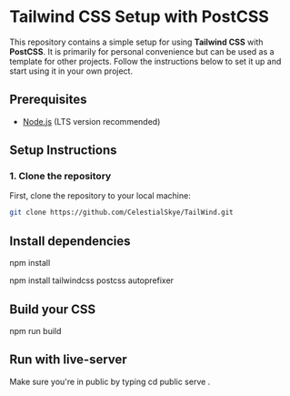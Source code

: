 # Tailwind CSS Setup with PostCSS

This repository contains a simple setup for using **Tailwind CSS** with **PostCSS**. It is primarily for personal convenience but can be used as a template for other projects. Follow the instructions below to set it up and start using it in your own project.

## Prerequisites

- [Node.js](https://nodejs.org/) (LTS version recommended)

## Setup Instructions

### 1. Clone the repository

First, clone the repository to your local machine:

```bash
git clone https://github.com/CelestialSkye/TailWind.git
```
## Install dependencies 

npm install

npm install tailwindcss postcss autoprefixer


## Build your CSS 
npm run build

## Run with live-server

Make sure you're in public by typing cd public
serve .


